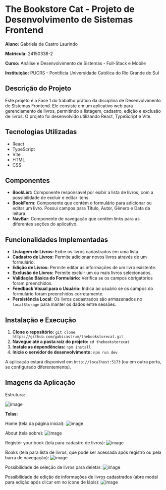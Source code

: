 # The Bookstore Cat - Projeto de Desenvolvimento de Sistemas Frontend

**Aluno:** Gabriela de Castro Laurindo

**Matrícula:** 24150338-2

**Curso:** Análise e Desenvolvimento de Sistemas - Full-Stack e Mobile

**Instituição:** PUCRS - Pontifícia Universidade Católica do Rio Grande do Sul

## Descrição do Projeto

Este projeto é a Fase 1 do trabalho prático da disciplina de Desenvolvimento de Sistemas Frontend. Ele consiste em um aplicativo web para gerenciamento de livros, permitindo a listagem, cadastro, edição e exclusão de livros. O projeto foi desenvolvido utilizando React, TypeScript e Vite.

## Tecnologias Utilizadas

* React
* TypeScript
* Vite
* HTML
* CSS

## Componentes

* **BookList:** Componente responsável por exibir a lista de livros, com a possibilidade de excluir e editar itens.
* **BookForm:** Componente que contém o formulário para adicionar ou editar um livro. Possui campos para Título, Autor, Gênero e Data da leitura.
* **NavBar:** Componente de navegação que contém links para as diferentes seções do aplicativo.

## Funcionalidades Implementadas

* **Listagem de Livros:** Exibe os livros cadastrados em uma lista.
* **Cadastro de Livros:** Permite adicionar novos livros através de um formulário.
* **Edição de Livros:** Permite editar as informações de um livro existente.
* **Exclusão de Livros:** Permite excluir um ou mais livros selecionados.
* **Validação Básica do Formulário:** Verifica se os campos obrigatórios foram preenchidos.
* **Feedback Visual para o Usuário:** Indica ao usuário se os campos do formulário foram preenchidos corretamente.
* **Persistência Local:** Os livros cadastrados são armazenados no `localStorage` para manter os dados entre sessões.

## Instalação e Execução

1. **Clone o repositório:** `git clone https://github.com/gabicastrum/thebookstorecat.git`
2. **Navegue até a pasta raiz do projeto:** `cd thebookstorecat`
3. **Instale as dependências:** `npm install`
4. **Inicie o servidor de desenvolvimento:** `npm run dev`

A aplicação estará disponível em `http://localhost:5173` (ou em outra porta, se configurado diferentemente).

## Imagens da Aplicação

Estrutura:

![image](https://github.com/user-attachments/assets/47dca716-2e5c-4fdc-ab8f-2eb23f7b2bd2)


**Telas:**

Home (tela da página inicial):
![image](https://github.com/user-attachments/assets/25aa9a20-8a5a-4246-85ae-98c7f3792f47)

About (tela sobre):
![image](https://github.com/user-attachments/assets/d422bf3f-edb1-48f4-a8b2-cbcddcc256ed)

Register your book (tela para cadastro de livros):
![image](https://github.com/user-attachments/assets/6efa23e6-fa11-4fb0-b77b-f17f5c9eb329)

Books (tela para lista de livros, que pode ser acessada após registro ou pela barra de navegação):
![image](https://github.com/user-attachments/assets/56abb930-af93-4cca-a0cb-ec69a9a7e62e)

Possibilidade de seleção de livros para deletar:
![image](https://github.com/user-attachments/assets/50d1101f-0dae-4892-a99d-bacd368dfae4)

Possibilidade de edição de informações de livros cadastrados (abre modal para edição após clicar em no ícone de lápis):
![image](https://github.com/user-attachments/assets/ba3fa224-92e3-4dc6-a56f-8a726ad77d39)

